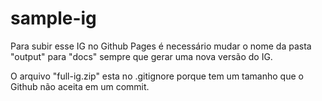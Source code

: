# sample-ig

Para subir esse IG no Github Pages é necessário mudar o nome da pasta "output" para "docs" sempre que gerar uma nova versão do IG.

O arquivo "full-ig.zip" esta no .gitignore porque tem um tamanho que o Github não aceita em um commit.
